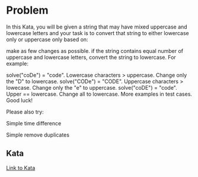 # Problem

In this Kata, you will be given a string that may have mixed uppercase and lowercase letters and your task is to convert that string to either lowercase only or uppercase only based on:

make as few changes as possible.
if the string contains equal number of uppercase and lowercase letters, convert the string to lowercase.
For example:

solve("coDe") = "code". Lowercase characters > uppercase. Change only the "D" to lowercase.
solve("CODe") = "CODE". Uppercase characters > lowecase. Change only the "e" to uppercase.
solve("coDE") = "code". Upper == lowercase. Change all to lowercase.
More examples in test cases. Good luck!

Please also try:

Simple time difference

Simple remove duplicates

## Kata

[Link to Kata](https://www.codewars.com/kata/5b180e9fedaa564a7000009a)
